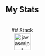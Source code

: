 
<div align="center" gap="4px">

<div align="center" gap="4px">
    <h2 align="center">My Stats</h2>
    <img align="center" src="https://github-profile-summary-cards.vercel.app/api/cards/most-commit-language?username=B1duk&theme=github_dark" alt=""/>
    <img align="center" src="https://github-profile-summary-cards.vercel.app/api/cards/stats?username=B1duk&theme=github_dark" alt=""/>
</div>
## Stack
<div align="center">
    <img src="https://cdn.jsdelivr.net/gh/devicons/devicon/icons/javascript/javascript-original.svg" alt="javascript" width="45" height="45"/>
</div>

